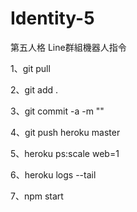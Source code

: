 # Identity-5
第五人格 Line群組機器人指令

1、git pull

2、git add .

3、git commit -a -m ""

4、git push heroku master

5、heroku ps:scale web=1

6、heroku logs --tail

7、npm start